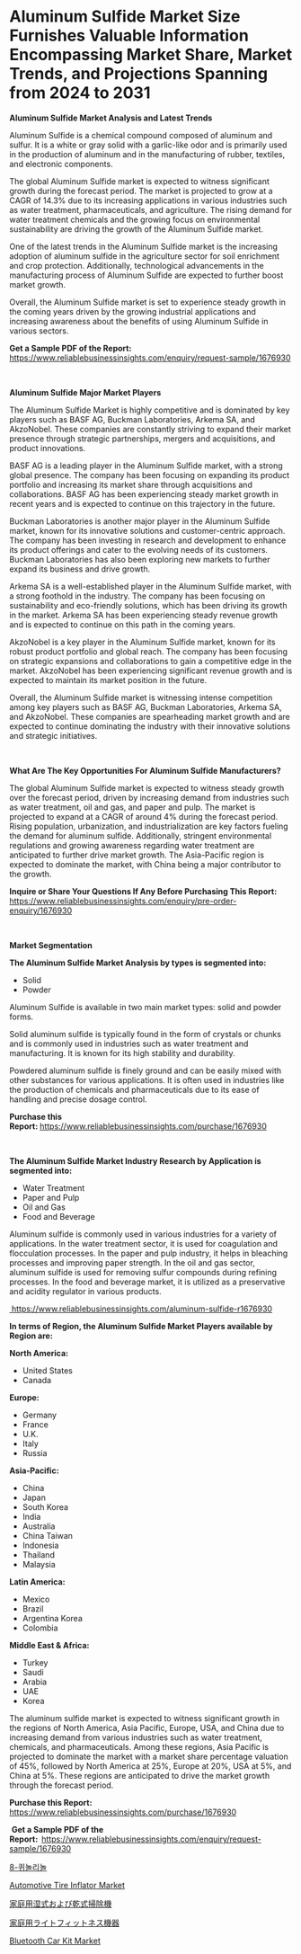 <p><h1>Aluminum Sulfide Market Size Furnishes Valuable Information Encompassing Market Share, Market Trends, and Projections Spanning from 2024 to 2031</h1></p><p><strong>Aluminum Sulfide Market Analysis and Latest Trends</strong></p>
<p><p>Aluminum Sulfide is a chemical compound composed of aluminum and sulfur. It is a white or gray solid with a garlic-like odor and is primarily used in the production of aluminum and in the manufacturing of rubber, textiles, and electronic components.</p><p>The global Aluminum Sulfide market is expected to witness significant growth during the forecast period. The market is projected to grow at a CAGR of 14.3% due to its increasing applications in various industries such as water treatment, pharmaceuticals, and agriculture. The rising demand for water treatment chemicals and the growing focus on environmental sustainability are driving the growth of the Aluminum Sulfide market.</p><p>One of the latest trends in the Aluminum Sulfide market is the increasing adoption of aluminum sulfide in the agriculture sector for soil enrichment and crop protection. Additionally, technological advancements in the manufacturing process of Aluminum Sulfide are expected to further boost market growth.</p><p>Overall, the Aluminum Sulfide market is set to experience steady growth in the coming years driven by the growing industrial applications and increasing awareness about the benefits of using Aluminum Sulfide in various sectors.</p></p>
<p><strong>Get a Sample PDF of the Report:&nbsp;</strong> <a href="https://www.reliablebusinessinsights.com/enquiry/request-sample/1676930">https://www.reliablebusinessinsights.com/enquiry/request-sample/1676930</a></p>
<p>&nbsp;</p>
<p><strong>Aluminum Sulfide Major Market Players</strong></p>
<p><p>The Aluminum Sulfide Market is highly competitive and is dominated by key players such as BASF AG, Buckman Laboratories, Arkema SA, and AkzoNobel. These companies are constantly striving to expand their market presence through strategic partnerships, mergers and acquisitions, and product innovations.</p><p>BASF AG is a leading player in the Aluminum Sulfide market, with a strong global presence. The company has been focusing on expanding its product portfolio and increasing its market share through acquisitions and collaborations. BASF AG has been experiencing steady market growth in recent years and is expected to continue on this trajectory in the future.</p><p>Buckman Laboratories is another major player in the Aluminum Sulfide market, known for its innovative solutions and customer-centric approach. The company has been investing in research and development to enhance its product offerings and cater to the evolving needs of its customers. Buckman Laboratories has also been exploring new markets to further expand its business and drive growth.</p><p>Arkema SA is a well-established player in the Aluminum Sulfide market, with a strong foothold in the industry. The company has been focusing on sustainability and eco-friendly solutions, which has been driving its growth in the market. Arkema SA has been experiencing steady revenue growth and is expected to continue on this path in the coming years.</p><p>AkzoNobel is a key player in the Aluminum Sulfide market, known for its robust product portfolio and global reach. The company has been focusing on strategic expansions and collaborations to gain a competitive edge in the market. AkzoNobel has been experiencing significant revenue growth and is expected to maintain its market position in the future.</p><p>Overall, the Aluminum Sulfide market is witnessing intense competition among key players such as BASF AG, Buckman Laboratories, Arkema SA, and AkzoNobel. These companies are spearheading market growth and are expected to continue dominating the industry with their innovative solutions and strategic initiatives.</p></p>
<p>&nbsp;</p>
<p><strong>What Are The Key Opportunities For Aluminum Sulfide Manufacturers?</strong></p>
<p><p>The global Aluminum Sulfide market is expected to witness steady growth over the forecast period, driven by increasing demand from industries such as water treatment, oil and gas, and paper and pulp. The market is projected to expand at a CAGR of around 4% during the forecast period. Rising population, urbanization, and industrialization are key factors fueling the demand for aluminum sulfide. Additionally, stringent environmental regulations and growing awareness regarding water treatment are anticipated to further drive market growth. The Asia-Pacific region is expected to dominate the market, with China being a major contributor to the growth.</p></p>
<p><strong>Inquire or Share Your Questions If Any Before Purchasing This Report:</strong> <a href="https://www.reliablebusinessinsights.com/enquiry/pre-order-enquiry/1676930">https://www.reliablebusinessinsights.com/enquiry/pre-order-enquiry/1676930</a></p>
<p>&nbsp;</p>
<p><strong>Market Segmentation</strong></p>
<p><strong>The Aluminum Sulfide Market Analysis by types is segmented into:</strong></p>
<p><ul><li>Solid</li><li>Powder</li></ul></p>
<p><p>Aluminum Sulfide is available in two main market types: solid and powder forms. </p><p>Solid aluminum sulfide is typically found in the form of crystals or chunks and is commonly used in industries such as water treatment and manufacturing. It is known for its high stability and durability.</p><p>Powdered aluminum sulfide is finely ground and can be easily mixed with other substances for various applications. It is often used in industries like the production of chemicals and pharmaceuticals due to its ease of handling and precise dosage control.</p></p>
<p><strong>Purchase this Report:&nbsp;</strong><a href="https://www.reliablebusinessinsights.com/purchase/1676930">https://www.reliablebusinessinsights.com/purchase/1676930</a></p>
<p>&nbsp;</p>
<p><strong>The Aluminum Sulfide Market Industry Research by Application is segmented into:</strong></p>
<p><ul><li>Water Treatment</li><li>Paper and Pulp</li><li>Oil and Gas</li><li>Food and Beverage</li></ul></p>
<p><p>Aluminum sulfide is commonly used in various industries for a variety of applications. In the water treatment sector, it is used for coagulation and flocculation processes. In the paper and pulp industry, it helps in bleaching processes and improving paper strength. In the oil and gas sector, aluminum sulfide is used for removing sulfur compounds during refining processes. In the food and beverage market, it is utilized as a preservative and acidity regulator in various products.</p></p>
<p><a href="https://www.reliablebusinessinsights.com/aluminum-sulfide-r1676930">&nbsp;https://www.reliablebusinessinsights.com/aluminum-sulfide-r1676930</a></p>
<p><strong>In terms of Region, the Aluminum Sulfide Market Players available by Region are:</strong></p>
<p>
    <p> <strong> North America: </strong>
        <ul>
            <li>United States</li>
            <li>Canada</li>
        </ul>
        </p> 
    <p> <strong> Europe: </strong>
        <ul>
            <li>Germany</li>
            <li>France</li>
            <li>U.K.</li>
            <li>Italy</li>
            <li>Russia</li>
        </ul>
        </p> 
    <p> <strong> Asia-Pacific: </strong>
        <ul>
            <li>China</li>
            <li>Japan</li>
            <li>South Korea</li>
            <li>India</li>
            <li>Australia</li>
            <li>China Taiwan</li>
            <li>Indonesia</li>
            <li>Thailand</li>
            <li>Malaysia</li>
        </ul>
        </p> 
    <p> <strong> Latin America: </strong>
        <ul>
            <li>Mexico</li>
            <li>Brazil</li>
            <li>Argentina Korea</li>
            <li>Colombia</li>
        </ul>
        </p> 
    <p> <strong> Middle East & Africa: </strong>
        <ul>
            <li>Turkey</li>
            <li>Saudi</li>
            <li>Arabia</li>
            <li>UAE</li>
            <li>Korea</li>
        </ul>
    </p>
    </p>
<p><p>The aluminum sulfide market is expected to witness significant growth in the regions of North America, Asia Pacific, Europe, USA, and China due to increasing demand from various industries such as water treatment, chemicals, and pharmaceuticals. Among these regions, Asia Pacific is projected to dominate the market with a market share percentage valuation of 45%, followed by North America at 25%, Europe at 20%, USA at 5%, and China at 5%. These regions are anticipated to drive the market growth through the forecast period.</p></p>
<p><strong>Purchase this Report: </strong><a href="https://www.reliablebusinessinsights.com/purchase/1676930">https://www.reliablebusinessinsights.com/purchase/1676930</a></p>
<p>&nbsp;<strong>Get a Sample PDF of the Report:&nbsp;&nbsp;</strong><a href="https://www.reliablebusinessinsights.com/enquiry/request-sample/1676930">https://www.reliablebusinessinsights.com/enquiry/request-sample/1676930</a></p>
<p><strong></strong></p>
<p><p><a href="https://github.com/plelbej847484502/Market-Research-Report-List-2/blob/main/8804704116681.md">8-퀴놀리놀</a></p><p><a href="https://github.com/johnbach50/Market-Research-Report-List-3/blob/main/automotive-tire-inflator-market.md">Automotive Tire Inflator Market</a></p><p><a href="https://github.com/JanickJohns/Market-Research-Report-List-1/blob/main/2329333129226.md">家庭用湿式および乾式掃除機</a></p><p><a href="https://github.com/DwightHuels1/Market-Research-Report-List-1/blob/main/2924327129225.md">家庭用ライトフィットネス機器</a></p><p><a href="https://github.com/lylyparadise/Market-Research-Report-List-3/blob/main/bluetooth-car-kit-market.md">Bluetooth Car Kit Market</a></p></p>